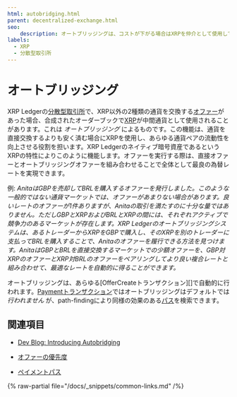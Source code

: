 ```yaml
---
html: autobridging.html
parent: decentralized-exchange.html
seo:
    description: オートブリッジングは、コストが下がる場合はXRPを仲介として使用してオーダーブックを自動的に接続します。
labels:
  - XRP
  - 分散型取引所
---
```

# オートブリッジング

XRP Ledgerの[分散型取引所](index.md)で、XRP以外の2種類の通貨を交換する[オファー](offers.md)があった場合、合成されたオーダーブックで[XRP](../../../introduction/what-is-xrp.md)が中間通貨として使用されることがあります。これは _オートブリッジング_ によるものです。この機能は、通貨を直接交換するよりも安く済む場合にXRPを使用し、あらゆる通貨ペアの流動性を向上させる役割を担います。XRP Ledgerのネイティブ暗号資産であるというXRPの特性によりこのように機能します。オファーを実行する際は、直接オファーとオートブリッジングオファーを組み合わせることで全体として最良の為替レートを実現できます。

例: _AnitaはGBPを売却してBRLを購入するオファーを発行しました。このような一般的ではない通貨マーケットでは、オファーがあまりない場合があります。良いレートのオファーが1件ありますが、Anitaの取引を満たすのに十分な量ではありません。ただしGBPとXRPおよびBRLとXRPの間には、それぞれアクティブで競争力のあるマーケットが存在します。XRP Ledgerのオートブリッジングシステムは、あるトレーダーからXRPをGBPで購入し、そのXRPを別のトレーダーに支払ってBRLを購入することで、Anitaのオファーを履行できる方法を見つけます。AnitaはGBPとBRLを直接交換するマーケットでの少額オファーを、GBP対XRPのオファーとXRP対BRLのオファーをペアリングしてより良い複合レートと組み合わせて、最適なレートを自動的に得ることができます。_

オートブリッジングは、あらゆる[OfferCreateトランザクション][]で自動的に行われます。[Paymentトランザクション](../../../references/protocol/transactions/types/payment.md)ではオートブリッジングはデフォルトでは _行われません_ が、path-findingにより同様の効果のある[パス](../fungible-tokens/paths.md)を検索できます。

## 関連項目

- [Dev Blog: Introducing Autobridging](https://xrpl.org/blog/2014/introducing-offer-autobridging.html)

- [オファーの優先度](offers.md#オファーの優先度)

- [ペイメントパス](../fungible-tokens/paths.md)

{% raw-partial file="/docs/_snippets/common-links.md" /%}
